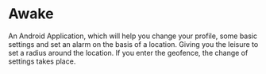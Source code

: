 # Awake

An Android Application, which will help you change your profile, some basic settings and set an alarm on the basis of a location. Giving you the leisure to set a
radius around the location. If you enter the geofence, the change of settings takes place.
